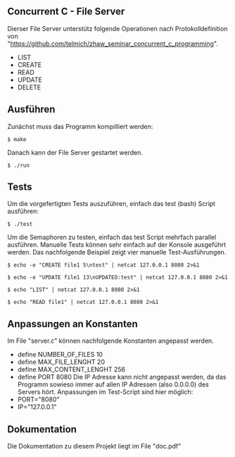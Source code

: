 ## Concurrent C - File Server
Dierser File Server unterstütz folgende Operationen nach Protokolldefinition von "https://github.com/telmich/zhaw_seminar_concurrent_c_programming".
* LIST
* CREATE
* READ
* UPDATE
* DELETE

## Ausführen
Zunächst muss das Programm kompilliert werden:

`$ make`

Danach kann der File Server gestartet werden.

`$ ./run`

## Tests
Um die vorgefertigten Tests auszuführen, einfach das test (bash) Script ausführen:

`$ ./test`

Um die Semaphoren zu testen, einfach das test Script mehrfach parallel ausführen.
Manuelle Tests können sehr einfach auf der Konsole ausgeführt werden.
Das nachfolgende Beispiel zeigt vier manuelle Test-Ausführungen.

`$ echo -e "CREATE file1 5\ntest" | netcat 127.0.0.1 8080 2>&1`

`$ echo -e "UPDATE file1 13\nUPDATED:test" | netcat 127.0.0.1 8080 2>&1`

`$ echo "LIST" | netcat 127.0.0.1 8080 2>&1`

`$ echo "READ file1" | netcat 127.0.0.1 8080 2>&1`

## Anpassungen an Konstanten
Im File "server.c" können nachfolgende Konstanten angepasst werden.
* define NUMBER_OF_FILES 10
* define MAX_FILE_LENGHT 20
* define MAX_CONTENT_LENGHT 256
* define PORT 8080
Die IP Adresse kann nicht angepasst werden, da das Programm sowieso immer auf allen IP Adressen (also 0.0.0.0) des Servers hört.
Anpassungen im Test-Script sind hier möglich:
* PORT="8080"
* IP="127.0.0.1"

## Dokumentation
Die Dokumentation zu diesem Projekt liegt im File "doc.pdf"
